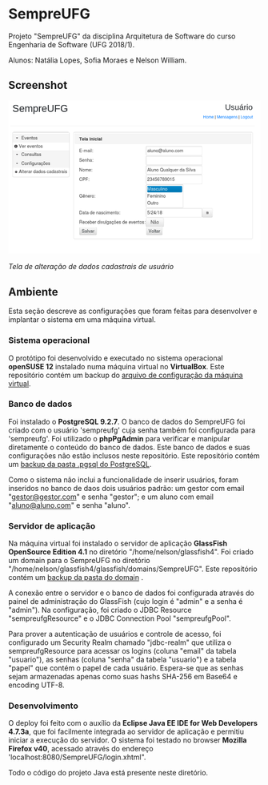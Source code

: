 # SempreUFG

Projeto "SempreUFG" da disciplina Arquitetura de Software do curso Engenharia de Software (UFG 2018/1).

Alunos: Natália Lopes, Sofia Moraes e Nelson William.

## Screenshot

![Imagem](./.screenshots/dadosCadastrais.png)

*Tela de alteração de dados cadastrais de usuário*

## Ambiente

Esta seção descreve as configurações que foram feitas para desenvolver e implantar o sistema em uma máquina virtual.

### Sistema operacional

O protótipo foi desenvolvido e executado no sistema operacional **openSUSE 12** instalado numa máquina virtual no **VirtualBox**. Este repositório contém um backup do [arquivo de configuração da máquina virtual](./.virtualBox/Arquitetura.vbox).

### Banco de dados

Foi instalado o **PostgreSQL 9.2.7**. O banco de dados do SempreUFG foi criado com o usuário 'sempreufg' cuja senha também foi configurada para 'sempreufg'. Foi utilizado o **phpPgAdmin** para verificar e manipular diretamente o conteúdo do banco de dados. Este banco de dados e suas configurações não estão inclusos neste repositório. Este repositório contém um [backup da pasta .pgsql do PostgreSQL](./.pgsql/).

Como o sistema não inclui a funcionalidade de inserir usuários, foram inseridos no banco de daos dois usuários padrão: um gestor com email "gestor@gestor.com" e senha "gestor"; e um aluno com email "aluno@aluno.com" e senha "aluno".

### Servidor de aplicação

Na máquina virtual foi instalado o servidor de aplicação **GlassFish OpenSource Edition 4.1** no diretório "/home/nelson/glassfish4". Foi criado um domain para o SempreUFG no diretório "/home/nelson/glassfish4/glassfish/domains/SempreUFG". Este repositório contém um [backup da pasta do domain](./.glassfish4/glassfish/domains/SempreUFG/) .

A conexão entre o servidor e o banco de dados foi configurada através do painel de administração do GlassFish (cujo login é "admin" e a senha é "admin"). Na configuração, foi criado o JDBC Resource "sempreufgResource" e o JDBC Connection Pool "sempreufgPool".

Para prover a autenticação de usuários e controle de acesso, foi configurado um Security Realm chamado "jdbc-realm" que utiliza o sempreufgResource para acessar os logins (coluna "email" da tabela "usuario"), as senhas (coluna "senha" da tabela "usuario") e a tabela "papel" que contém o papel de cada usuário. Espera-se que as senhas sejam armazenadas apenas como suas hashs SHA-256 em Base64 e encoding UTF-8.

### Desenvolvimento

O deploy foi feito com o auxílio da **Eclipse Java EE IDE for Web Developers 4.7.3a**, que foi facilmente integrada ao servidor de aplicação e permitiu iniciar a execução do servidor. O sistema foi testado no browser **Mozilla Firefox v40**, acessado através do endereço 'localhost:8080/SempreUFG/login.xhtml".

Todo o código do projeto Java está presente neste diretório.


